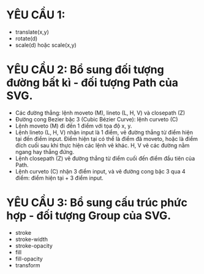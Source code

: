 ﻿# YÊU CẦU 1:
- translate(x,y)
- rotate(d)
- scale(d) hoặc scale(x,y)

# YÊU CẦU 2: Bổ sung đối tượng đường bất kì - đối tượng Path của SVG.
- Các đường thẳng: lệnh moveto (M), lineto (L, H, V) và closepath (Z)
- Đường cong Bezier bậc 3 (Cubic Bézier Curve): lệnh curveto (C)
- Lệnh moveto (M) đi đến 1 điểm với tọa độ x, y.
- Lệnh lineto (L, H, V) nhận input là 1 điểm, vẽ đường thẳng từ điểm hiện tại đến điểm input. Điểm hiện tại có thể là điểm đã moveto, hoặc là điểm đích cuối sau khi thực hiện các lệnh vẽ khác. H, V vẽ các đường nằm ngang hay thẳng đứng.
- Lệnh closepath (Z) vẽ đường thẳng từ điểm cuối đến điểm đầu tiên của Path.
- Lệnh curveto (C) nhận 3 điểm input, và vẽ đường cong bậc 3 qua 4 điểm: điểm hiện tại + 3 điểm input.

# YÊU CẦU 3: Bổ sung cấu trúc phức hợp - đối tượng Group của SVG.
- stroke
- stroke-width
- stroke-opacity
- fill
- fill-opacity
- transform


